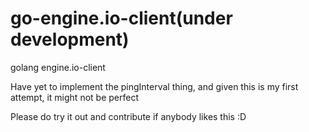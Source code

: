 # go-engine.io-client(under development)
golang engine.io-client

Have yet to implement the pingInterval thing, and given this is my first attempt, it might not be perfect

Please do try it out and contribute if anybody likes this :D

